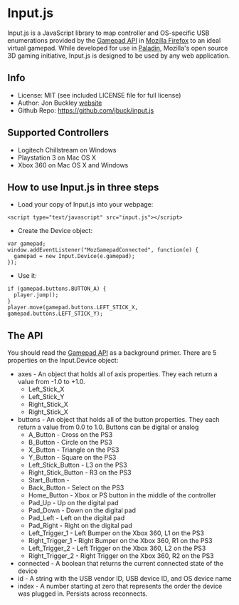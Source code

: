 Input.js
========
Input.js is a JavaScript library to map controller and OS-specific USB enumerations provided by the [Gamepad API](https://wiki.mozilla.org/JoystickAPI) in [Mozilla Firefox](http://www.mozilla.org/firefox/) to an ideal virtual gamepad. While developed for use in [Paladin](https://wiki.mozilla.org/Paladin), Mozilla's open source 3D gaming initiative, Input.js is designed to be used by any web application.

Info
----
* License: MIT (see included LICENSE file for full license)
* Author: Jon Buckley [website](http://jbuckley.ca)
* Github Repo: <https://github.com/jbuck/input.js>

Supported Controllers
---------------------
* Logitech Chillstream on Windows
* Playstation 3 on Mac OS X
* Xbox 360 on Mac OS X and Windows

How to use Input.js in three steps
----------------------------------
* Load your copy of Input.js into your webpage:

```
<script type="text/javascript" src="input.js"></script>
```

* Create the Device object:

```
var gamepad;
window.addEventListener("MozGamepadConnected", function(e) {
  gamepad = new Input.Device(e.gamepad);
});
```

* Use it:

```
if (gamepad.buttons.BUTTON_A) {
  player.jump();
}
player.move(gamepad.buttons.LEFT_STICK_X, gamepad.buttons.LEFT_STICK_Y);
```

The API
-------
You should read the [Gamepad API](https://wiki.mozilla.org/JoystickAPI) as a background primer.
There are 5 properties on the Input.Device object:

* axes - An object that holds all of axis properties. They each return a value from -1.0 to +1.0.
  * Left_Stick_X
  * Left_Stick_Y
  * Right_Stick_X
  * Right_Stick_X
* buttons - An object that holds all of the button properties. They each return a value from 0.0 to 1.0. Buttons can be digital or analog
  * A_Button - Cross on the PS3
  * B_Button - Circle on the PS3
  * X_Button - Triangle on the PS3
  * Y_Button - Square on the PS3
  * Left_Stick_Button - L3 on the PS3
  * Right_Stick_Button - R3 on the PS3
  * Start_Button -
  * Back_Button - Select on the PS3
  * Home_Button - Xbox or PS button in the middle of the controller
  * Pad_Up - Up on the digital pad
  * Pad_Down - Down on the digital pad
  * Pad_Left - Left on the digital pad
  * Pad_Right - Right on the digital pad
  * Left_Trigger_1 - Left Bumper on the Xbox 360, L1 on the PS3
  * Right_Trigger_1 - Right Bumper on the Xbox 360, R1 on the PS3
  * Left_Trigger_2 - Left Trigger on the Xbox 360, L2 on the PS3
  * Right_Trigger_2 - Right Trigger on the Xbox 360, R2 on the PS3
* connected - A boolean that returns the current connected state of the device
* id - A string with the USB vendor ID, USB device ID, and OS device name
* index - A number starting at zero that represents the order the device was plugged in. Persists across reconnects.
